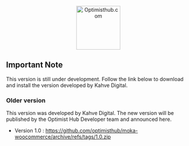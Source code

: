 <p align="center">
  <a href="https://optimisthub.com?ref=demillus.com&param=github">
    <img alt="Optimisthub.com" src="https://optimisthub.com/copyright/optimisthub.svg" height="120px" style="height:120px">
  </a> 
</p>

## Important Note

This version is still under development. Follow the link below to download and install the version developed by Kahve Digital.

### Older version

This version was developed by Kahve Digital. The new version will be published by the Optimist Hub Developer team and announced here.

- Version 1.0 : https://github.com/optimisthub/moka-woocommerce/archive/refs/tags/1.0.zip

